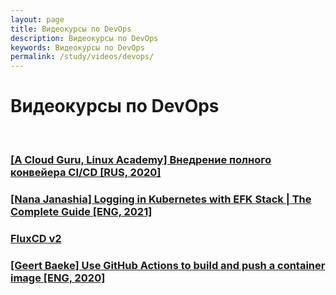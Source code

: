 ```yaml
---
layout: page
title: Видеокурсы по DevOps
description: Видеокурсы по DevOps
keywords: Видеокурсы по DevOps
permalink: /study/videos/devops/
---
```


# Видеокурсы по DevOps

<br/>

### [[A Cloud Guru, Linux Academy] Внедрение полного конвейера CI/CD [RUS, 2020]](/study/videos/ci-cd/implementing-a-full-ci-cd-pipeline/)

### [[Nana Janashia] Logging in Kubernetes with EFK Stack | The Complete Guide [ENG, 2021]](/study/videos/containers/kubernetes/tools/logging/efk/logging-in-kubernetes-with-efk-stack/)

### [FluxCD v2](/study/videos/containers/kubernetes/tools/ci-cd/fluxcd/)

### [[Geert Baeke] Use GitHub Actions to build and push a container image [ENG, 2020]](/study/videos/ci-cd/use-github-actions-to-build-and-push-a-container-image/)
